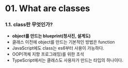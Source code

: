 # 01. What are classes

### 1.1. class란 무엇인가?

- **object를 만드는 blueprint(청사진, 설계도)**
- 클래스 이전에 object를 만드는 기본적인 방법은 function
- JavaScript에도 class는 es6부터 사용이 가능하다.
- OOP(객체 지향 프로그래밍)를 위한 초석
- TypeScript에서는 클래스도 사용자가 만드는 타입의 하나이다.